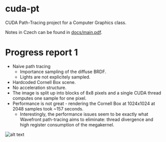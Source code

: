 # cuda-pt
CUDA Path-Tracing project for a Computer Graphics class.

Notes in Czech can be found in [docs/main.pdf](/docs/main.pdf).

# Progress report 1
- Naive path tracing
  - Importance sampling of the diffuse BRDF.
  - Lights are not explicitely sampled.
- Hardcoded Cornell Box scene.
- No acceleration structure.
- The image is split up into blocks of 8x8 pixels and a single CUDA thread computes one sample for one pixel.
- Performance is not great - rendering the Cornell Box at 1024x1024 at 2048 samples took ~157 seconds.
  - Interestingly, the performance issues seem to be exactly what Wavefront path-tracing aims to eliminate: thread divergence and high register consumption of the megakernel.

![alt text](/docs/ptout.png)
